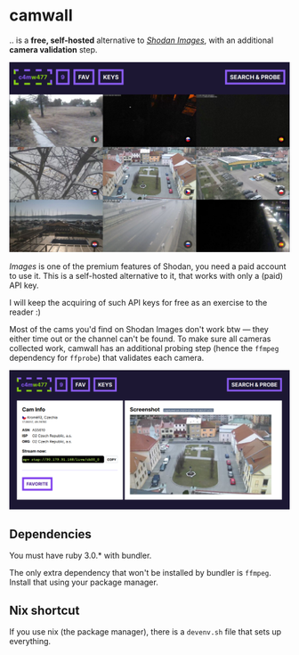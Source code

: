 # camwall


.. is a __free, self-hosted__ alternative to _[Shodan Images](https://images.shodan.io/)_, with an additional __camera validation__ step.

<img src="public/screenshot1.png" width="700px">

_Images_ is one of the premium features of Shodan, you need a paid account to use it. This is a self-hosted alternative to it, that works with only a (paid) API key. 

I will keep the acquiring of such API keys for free as an exercise to the reader :)

Most of the cams you'd find on Shodan Images don't work btw — they either time out or the channel can't be found. To make sure all cameras collected work, camwall has an additional probing step (hence the `ffmpeg` dependency for `ffprobe`) that validates each camera.

<img src="public/screenshot2.png" width="700px">

## Dependencies

You must have ruby 3.0.* with bundler. 

The only extra dependency that won't be installed by bundler is `ffmpeg`. Install that using your package manager.

## Nix shortcut

If you use nix (the package manager), there is a `devenv.sh` file that sets up everything.
